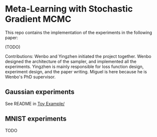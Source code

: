 # Meta-Learning with Stochastic Gradient MCMC

This repo contains the implementation of the experiments in the following paper:

(TODO)

Contributions: Wenbo and Yingzhen initiated the project together. 
Wenbo designed the architecture of the sampler, and implemented all the experiments.
Yingzhen is mainly responsible for loss function design, experiment design, and the paper writing.
Miguel is here because he is Wenbo's PhD supervisor.

## Gaussian experiments

See README in [Toy Example/](Toy%20Example/)

## MNIST experiments

TODO
